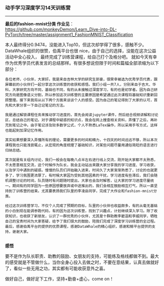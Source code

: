###   动手学习深度学习14天训练营



---

 **最后的fashion-mnist分类 作业见**：
https://github.com/monkeyDemon/Learn_Dive-into-DL-PyTorch/tree/master/assignment1_FashionMNIST_Classification


 本人最终得分0.9474，没能进入Top10，但这次却学得了很多，感触不少。DataWhale组织的很赞，伯禹平台也很
nice，由于自己的选择，没能在这次公益活动中全心投入， 最终完成了训练营课程，给自己打个及格分吧。 就如今天有幸作为优秀学员代表发言的总结那样。有很多想说但限于时间和篇幅全部浓缩为以下部分：

```
各位老师，小伙伴，大家好。我是来自吉林大学的研究生郭豪，很荣幸被选为优秀学员代表，跟屏幕前的小伙伴们一起分享这次训练营的收获和感悟。我们小组一共7人，分别来自于吉大、华科，大家研究方向不同，基础也不同，有的从未接触过深度学习，有的也是初学者。因为自己研究方向是图像语义分割，所以参加这次训练营的主要原因是希望通过此次课程将基础知识重新回顾整理。接下来我将从以下两个方面来谈谈个人的感受。因为自己的笔记得到了大家的认可，首先和大家分享一下自己记笔记的方法。

我是通过解锁课程任务来推动学习进度的，首先会阅读jupyter课件，然后结合视频讲解和讨论区，总结自己的笔记。对于课程中疑惑的知识点，我会在网上搜查相关资料，弄懂了之后，再补充到笔记之中。由于笔记涉及较多数学公式，个人不熟悉LaTex操作，所以采用手写方式，这样也能起到加深记忆作用。

其实如果想要深入弄懂所有的理论，需要更多的时间和精力，十四天的时间远远不够，所以本次课程我也只能浅尝辄止，从宏观的角度梳理了基础知识，对某些问题尽量用通俗简短的语言进行归纳总结。

其次就是有关组内讨论，我们一般会在每晚八点半左右进行线上交流，刚开始大家都不太熟悉，不太愿意相互交流，这个时候作为队长，我会主动站出来跟大家分享我的学习进度、学习收获，以及学习中遇到的疑惑。慢慢的队员们开始融入进来，时间久了大家渐渐熟悉了，讨论的也就更多了，学习氛围更浓厚了。有时候大家因为受到其他因素的干扰，学习进度有些滞后，我们会随机调整讨论的时间，队员随时有问题随时提出，大家也会及时解答，让大家的学习进度尽量统一。期间有的同学因为一些原因想要放弃或中途推出的，我们会相互鼓励相互打气，所以一直坚持到了训练营的结束。尤其要表扬我们队里的李凌岳同学，完成了大作业和fashion-mnist分类。

经过这次训练营学习，不仅个人完成了预期的目标，队里的小伙伴也收益颇多，有的从毫无基础的小白到现在能调参跑代码，有的因为这次训练营，找到了兴趣点，计划继续深入学习。除了收获知识，也收获了新朋友，认识了一群优秀的小伙伴，尤其是十群助教李碧涵和李威同学，牺牲自己的宝贵时间为大家答疑，给予了我们很大的鼓励，陪我们完成了深度学习训练营的全过程。最后，感谢伯禹平台的提供的优质课程，感谢DataWhale的精心组织，感谢和鲸平台提供的支持，谢谢大家。


```


**感悟**

  要不是作为队长职责、助教的鼓励、女朋友的支持，可能练及格线都做不到。最大的感受就是不管做什么，当你全身心投入去做之时，不要在意结果，认真去做就好了，看似一些无用之功，其实都有可能收获意外之喜。


 做好自己，做好足下工作，坚持+勤奋+虚心，come on！
